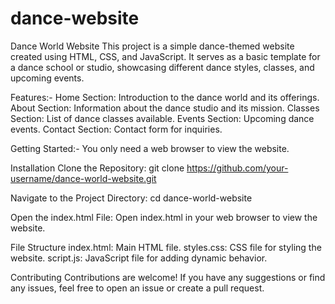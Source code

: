 # dance-website
Dance World Website
This project is a simple dance-themed website created using HTML, CSS, and JavaScript. It serves as a basic template for a dance school or studio, showcasing different dance styles, classes, and upcoming events.

Features:-
Home Section: Introduction to the dance world and its offerings.
About Section: Information about the dance studio and its mission.
Classes Section: List of dance classes available.
Events Section: Upcoming dance events.
Contact Section: Contact form for inquiries.

Getting Started:-
You only need a web browser to view the website.

Installation
Clone the Repository:
git clone https://github.com/your-username/dance-world-website.git

Navigate to the Project Directory:
cd dance-world-website

Open the index.html File:
Open index.html in your web browser to view the website.

File Structure
index.html: Main HTML file.
styles.css: CSS file for styling the website.
script.js: JavaScript file for adding dynamic behavior.

Contributing
Contributions are welcome! If you have any suggestions or find any issues, feel free to open an issue or create a pull request.

